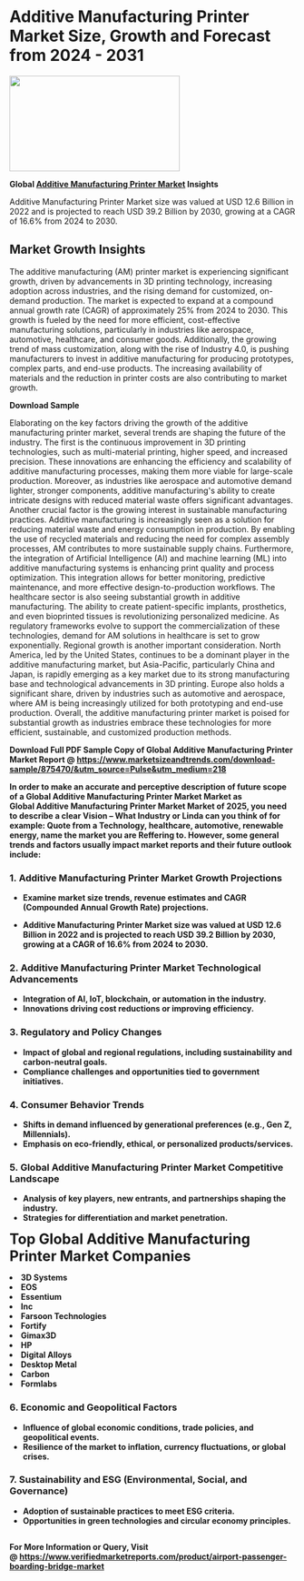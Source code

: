 <H1>Additive Manufacturing Printer Market Size, Growth and Forecast from 2024 - 2031</H1><img class="aligncenter size-medium wp-image-584254" src="https://thirdeyenews.in/wp-content/uploads/2024/09/Global-Market-Research-300x168.jpeg" alt="" width="300" height="168" /><p><strong>Global&nbsp;<a href="https://www.marketsizeandtrends.com/download-sample/875470/&amp;utm_source=Pulse&amp;utm_medium=218">Additive Manufacturing Printer Market</a> Insights</strong></p><p>Additive Manufacturing Printer Market size was valued at USD 12.6 Billion in 2022 and is projected to reach USD 39.2 Billion by 2030, growing at a CAGR of 16.6% from 2024 to 2030.</p><p><h2>Market Growth Insights</h2> <p>The additive manufacturing (AM) printer market is experiencing significant growth, driven by advancements in 3D printing technology, increasing adoption across industries, and the rising demand for customized, on-demand production. The market is expected to expand at a compound annual growth rate (CAGR) of approximately 25% from 2024 to 2030. This growth is fueled by the need for more efficient, cost-effective manufacturing solutions, particularly in industries like aerospace, automotive, healthcare, and consumer goods. Additionally, the growing trend of mass customization, along with the rise of Industry 4.0, is pushing manufacturers to invest in additive manufacturing for producing prototypes, complex parts, and end-use products. The increasing availability of materials and the reduction in printer costs are also contributing to market growth.</p> <p><strong>Download Sample</strong></p> <p>Elaborating on the key factors driving the growth of the additive manufacturing printer market, several trends are shaping the future of the industry. The first is the continuous improvement in 3D printing technologies, such as multi-material printing, higher speed, and increased precision. These innovations are enhancing the efficiency and scalability of additive manufacturing processes, making them more viable for large-scale production. Moreover, as industries like aerospace and automotive demand lighter, stronger components, additive manufacturing's ability to create intricate designs with reduced material waste offers significant advantages. Another crucial factor is the growing interest in sustainable manufacturing practices. Additive manufacturing is increasingly seen as a solution for reducing material waste and energy consumption in production. By enabling the use of recycled materials and reducing the need for complex assembly processes, AM contributes to more sustainable supply chains. Furthermore, the integration of Artificial Intelligence (AI) and machine learning (ML) into additive manufacturing systems is enhancing print quality and process optimization. This integration allows for better monitoring, predictive maintenance, and more effective design-to-production workflows. The healthcare sector is also seeing substantial growth in additive manufacturing. The ability to create patient-specific implants, prosthetics, and even bioprinted tissues is revolutionizing personalized medicine. As regulatory frameworks evolve to support the commercialization of these technologies, demand for AM solutions in healthcare is set to grow exponentially. Regional growth is another important consideration. North America, led by the United States, continues to be a dominant player in the additive manufacturing market, but Asia-Pacific, particularly China and Japan, is rapidly emerging as a key market due to its strong manufacturing base and technological advancements in 3D printing. Europe also holds a significant share, driven by industries such as automotive and aerospace, where AM is being increasingly utilized for both prototyping and end-use production. Overall, the additive manufacturing printer market is poised for substantial growth as industries embrace these technologies for more efficient, sustainable, and customized production methods.</p> <p><strong></p><p><span class=""><strong>Download Full PDF Sample Copy of Global Additive Manufacturing Printer Market Report</strong> @ <a href="https://www.marketsizeandtrends.com/download-sample/875470/&amp;utm_source=Pulse&amp;utm_medium=218" target="_blank">https://www.marketsizeandtrends.com/download-sample/875470/&amp;utm_source=Pulse&amp;utm_medium=218</a></span></p><p>In order to make an accurate and perceptive description of future scope of a Global&nbsp;Additive Manufacturing Printer Market Market as Global&nbsp;Additive Manufacturing Printer Market Market of 2025, you need to describe a clear Vision &ndash; What Industry or Linda can you think of for example: Quote from a Technology, healthcare, automotive, renewable energy, name the market you are Reffering to. However, some general trends and factors usually impact market reports and their future outlook include:</p><h3>1.&nbsp;<strong>Additive Manufacturing Printer Market Growth Projections</strong></h3><ul><li>Examine market size trends, revenue estimates and CAGR (Compounded Annual Growth Rate) projections.</li><li><p>Additive Manufacturing Printer Market size was valued at USD 12.6 Billion in 2022 and is projected to reach USD 39.2 Billion by 2030, growing at a CAGR of 16.6% from 2024 to 2030.</p></li></ul><h3>2.&nbsp;<strong>Additive Manufacturing Printer Market Technological Advancements</strong></h3><ul><li>Integration of AI, IoT, blockchain, or automation in the industry.</li><li>Innovations driving cost reductions or improving efficiency.</li></ul><h3>3.&nbsp;<strong>Regulatory and Policy Changes</strong></h3><ul><li>Impact of global and regional regulations, including sustainability and carbon-neutral goals.</li><li>Compliance challenges and opportunities tied to government initiatives.</li></ul><h3>4.&nbsp;<strong>Consumer Behavior Trends</strong></h3><ul><li>Shifts in demand influenced by generational preferences (e.g., Gen Z, Millennials).</li><li>Emphasis on eco-friendly, ethical, or personalized products/services.</li></ul><h3>5.&nbsp;<strong>Global Additive Manufacturing Printer Market Competitive Landscape</strong></h3><ul><li>Analysis of key players, new entrants, and partnerships shaping the industry.</li><li>Strategies for differentiation and market penetration.</li></ul><p data-pm-slice="1 1 []"><span style="color: inherit; font-family: inherit; font-size: 25px;">Top Global Additive Manufacturing Printer Market Companies</span></p><div class="" data-test-id=""><p><li>3D Systems</li><li> EOS</li><li> Essentium</li><li> Inc</li><li> Farsoon Technologies</li><li> Fortify</li><li> Gimax3D</li><li> HP</li><li> Digital Alloys</li><li> Desktop Metal</li><li> Carbon</li><li> Formlabs</li></p></div><h3>6.&nbsp;<strong>Economic and Geopolitical Factors</strong></h3><ul><li>Influence of global economic conditions, trade policies, and geopolitical events.</li><li>Resilience of the market to inflation, currency fluctuations, or global crises.</li></ul><h3>7.&nbsp;<strong>Sustainability and ESG (Environmental, Social, and Governance)</strong></h3><ul><li>Adoption of sustainable practices to meet ESG criteria.</li><li>Opportunities in green technologies and circular economy principles.</li></ul><h2><strong style="font-size: 14px;">For More Information or Query, Visit @&nbsp;</strong><a style="background-color: #ffffff; font-size: 14px;" href="https://www.marketsizeandtrends.com/report/additive-manufacturing-printer-market/" target="_blank">https://www.verifiedmarketreports.com/product/airport-passenger-boarding-bridge-market</a></h2>
